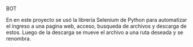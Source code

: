 BOT

En en este proyecto se usó la librería Selenium de Python para automatizar el ingreso a una pagina web, acceso, busqueda de archivos y descarga de estos. Luego de la descarga se mueve el archivo a una ruta deseada y se renombra.
